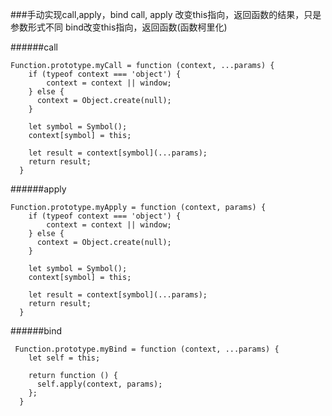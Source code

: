 ###手动实现call,apply，bind
call, apply 改变this指向，返回函数的结果，只是参数形式不同
bind改变this指向，返回函数(函数柯里化)

######call
```$xslt
Function.prototype.myCall = function (context, ...params) {
    if (typeof context === 'object') {
        context = context || window;
    } else {
      context = Object.create(null);
    }

    let symbol = Symbol();
    context[symbol] = this;

    let result = context[symbol](...params);
    return result;
  }
```

######apply
```$xslt
Function.prototype.myApply = function (context, params) {
    if (typeof context === 'object') {
        context = context || window;
    } else {
      context = Object.create(null);
    }

    let symbol = Symbol();
    context[symbol] = this;

    let result = context[symbol](...params);
    return result;
  }

```

######bind
```$xslt
 Function.prototype.myBind = function (context, ...params) {
    let self = this;

    return function () {
      self.apply(context, params);
    };
  }

```

